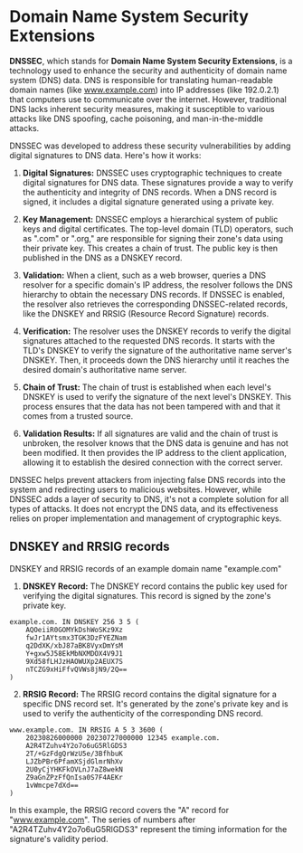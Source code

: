 # Domain Name System Security Extensions
__DNSSEC__, which stands for __Domain Name System Security Extensions__, is a technology used to enhance the security and authenticity of domain name system (DNS) data. DNS is responsible for translating human-readable domain names (like www.example.com) into IP addresses (like 192.0.2.1) that computers use to communicate over the internet. However, traditional DNS lacks inherent security measures, making it susceptible to various attacks like DNS spoofing, cache poisoning, and man-in-the-middle attacks.

DNSSEC was developed to address these security vulnerabilities by adding digital signatures to DNS data. Here's how it works:

1. **Digital Signatures:** DNSSEC uses cryptographic techniques to create digital signatures for DNS data. These signatures provide a way to verify the authenticity and integrity of DNS records. When a DNS record is signed, it includes a digital signature generated using a private key.

2. **Key Management:** DNSSEC employs a hierarchical system of public keys and digital certificates. The top-level domain (TLD) operators, such as ".com" or ".org," are responsible for signing their zone's data using their private key. This creates a chain of trust. The public key is then published in the DNS as a DNSKEY record.

3. **Validation:** When a client, such as a web browser, queries a DNS resolver for a specific domain's IP address, the resolver follows the DNS hierarchy to obtain the necessary DNS records. If DNSSEC is enabled, the resolver also retrieves the corresponding DNSSEC-related records, like the DNSKEY and RRSIG (Resource Record Signature) records.

4. **Verification:** The resolver uses the DNSKEY records to verify the digital signatures attached to the requested DNS records. It starts with the TLD's DNSKEY to verify the signature of the authoritative name server's DNSKEY. Then, it proceeds down the DNS hierarchy until it reaches the desired domain's authoritative name server.

5. **Chain of Trust:** The chain of trust is established when each level's DNSKEY is used to verify the signature of the next level's DNSKEY. This process ensures that the data has not been tampered with and that it comes from a trusted source.

6. **Validation Results:** If all signatures are valid and the chain of trust is unbroken, the resolver knows that the DNS data is genuine and has not been modified. It then provides the IP address to the client application, allowing it to establish the desired connection with the correct server.

DNSSEC helps prevent attackers from injecting false DNS records into the system and redirecting users to malicious websites. However, while DNSSEC adds a layer of security to DNS, it's not a complete solution for all types of attacks. It does not encrypt the DNS data, and its effectiveness relies on proper implementation and management of cryptographic keys.

## DNSKEY and RRSIG records
DNSKEY and RRSIG records of an example domain name "example.com"

1. **DNSKEY Record:**
The DNSKEY record contains the public key used for verifying the digital signatures. This record is signed by the zone's private key.
```
example.com. IN DNSKEY 256 3 5 (
    AQOeiiR0GOMYkDshWoSKz9Xz
    fwJr1AYtsmx3TGK3DzFYEZNam
    q2DdXK/xbJ87aBK8VyxDmYsM
    Y+gxw5J58EkMbNXMDOX4V9J1
    9Xd58fLHJzHAOWUXp2AEUX7S
    nTCZG9xHiFfvQVWs8jN9/2Q==
)
```

2. **RRSIG Record:**
The RRSIG record contains the digital signature for a specific DNS record set. It's generated by the zone's private key and is used to verify the authenticity of the corresponding DNS record.
```
www.example.com. IN RRSIG A 5 3 3600 (
    20230826000000 20230727000000 12345 example.com.
    A2R4TZuhv4Y2o7o6uG5RlGDS3
    2T/+GzFdgQrWzU5e/3BfhbuK
    LJZbPBr6PfamXSjdGlmrNhXv
    2U0yCjYHKFkOVLnJ7aZ8wekN
    Z9aGnZPzFfQnIsa0S7F4AEKr
    1vWmcpe7dXd==
)
```

In this example, the RRSIG record covers the "A" record for "www.example.com". The series of numbers after "A2R4TZuhv4Y2o7o6uG5RlGDS3" represent the timing information for the signature's validity period.
